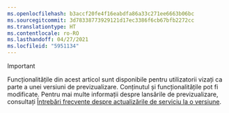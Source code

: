 ```yaml
---
ms.openlocfilehash: b3accf20fe4f16eabdfa86a33c271ee6663b06bc
ms.sourcegitcommit: 3d78338773929121d17ec3386f6cb67bfb2272cc
ms.translationtype: HT
ms.contentlocale: ro-RO
ms.lasthandoff: 04/27/2021
ms.locfileid: "5951134"
---
```

> [!IMPORTANT]
> Funcționalitățile din acest articol sunt disponibile pentru utilizatorii vizați ca parte a unei versiuni de previzualizare. Conținutul și funcționalitățile pot fi modificate. Pentru mai multe informații despre lansările de previzualizare, consultați [Întrebări frecvente despre actualizările de serviciu la o versiune](/dynamics365/unified-operations/fin-and-ops/get-started/one-version).